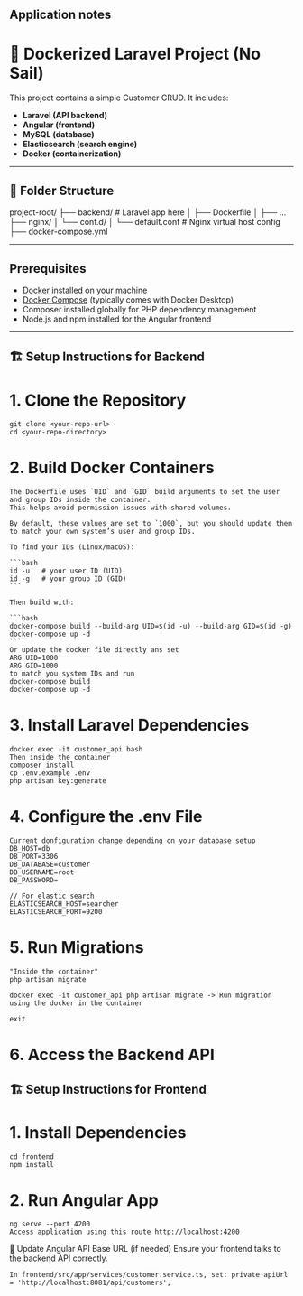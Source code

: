 ## Application notes

# 🚀 Dockerized Laravel Project (No Sail)

This project contains a simple Customer CRUD. It includes:

- **Laravel (API backend)**
- **Angular (frontend)**
- **MySQL (database)**
- **Elasticsearch (search engine)**
- **Docker (containerization)**

---

## 📁 Folder Structure

project-root/
├── backend/ # Laravel app here
│ ├── Dockerfile
│ ├── ...
├── nginx/
│ └── conf.d/
│ └── default.conf # Nginx virtual host config
├── docker-compose.yml


---
## Prerequisites

- [Docker](https://www.docker.com/products/docker-desktop) installed on your machine
- [Docker Compose](https://docs.docker.com/compose/) (typically comes with Docker Desktop)
- Composer installed globally for PHP dependency management
- Node.js and npm installed for the Angular frontend

---

## 🏗️ Setup Instructions for Backend

# 1. Clone the Repository

    git clone <your-repo-url>
    cd <your-repo-directory>

# 2. Build Docker Containers
    The Dockerfile uses `UID` and `GID` build arguments to set the user and group IDs inside the container.  
    This helps avoid permission issues with shared volumes.

    By default, these values are set to `1000`, but you should update them to match your own system’s user and group IDs.

    To find your IDs (Linux/macOS):

    ```bash
    id -u   # your user ID (UID)
    id -g   # your group ID (GID)
    ```

    Then build with:

    ```bash
    docker-compose build --build-arg UID=$(id -u) --build-arg GID=$(id -g)
    docker-compose up -d
    ```
    Or update the docker file directly ans set
    ARG UID=1000
    ARG GID=1000
    to match you system IDs and run
    docker-compose build
    docker-compose up -d

# 3. Install Laravel Dependencies
    docker exec -it customer_api bash
    Then inside the container
    composer install
    cp .env.example .env
    php artisan key:generate

# 4. Configure the .env File
    Current donfiguration change depending on your database setup
    DB_HOST=db
    DB_PORT=3306
    DB_DATABASE=customer
    DB_USERNAME=root
    DB_PASSWORD=

    // For elastic search
    ELASTICSEARCH_HOST=searcher
    ELASTICSEARCH_PORT=9200

# 5. Run Migrations
    "Inside the container"
    php artisan migrate 

    docker exec -it customer_api php artisan migrate -> Run migration using the docker in the container

    exit
# 6. Access the Backend API

## 🏗️ Setup Instructions for Frontend

# 1. Install Dependencies
    cd frontend
    npm install
# 2. Run Angular App
    ng serve --port 4200
    Access application using this route http://localhost:4200

🔄 Update Angular API Base URL (if needed)
    Ensure your frontend talks to the backend API correctly.

    In frontend/src/app/services/customer.service.ts, set: private apiUrl = 'http://localhost:8081/api/customers';
